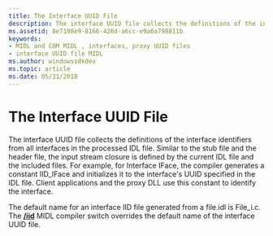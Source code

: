 ```yaml
---
title: The Interface UUID File
description: The interface UUID file collects the definitions of the interface identifiers from all interfaces in the processed IDL file.
ms.assetid: 8e7198e9-8166-426d-a6cc-e9a0a798811b
keywords:
- MIDL and COM MIDL , interfaces, proxy UUID files
- interface UUID file MIDL
ms.author: windowssdkdev
ms.topic: article
ms.date: 05/31/2018
---
```


# The Interface UUID File

The interface UUID file collects the definitions of the interface identifiers from all interfaces in the processed IDL file. Similar to the stub file and the header file, the input stream closure is defined by the current IDL file and the included files. For example, for Interface IFace, the compiler generates a constant IID\_IFace and initializes it to the interface's UUID specified in the IDL file. Client applications and the proxy DLL use this constant to identify the interface.

The default name for an interface IID file generated from a file.idl is File\_i.c. The [**/iid**](-iid.md) MIDL compiler switch overrides the default name of the interface UUID file.

 

 




